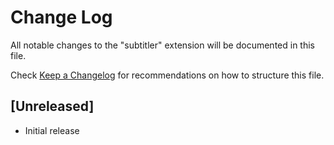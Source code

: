 # Change Log

All notable changes to the "subtitler" extension will be documented in this file.

Check [Keep a Changelog](http://keepachangelog.com/) for recommendations on how to structure this file.

## [Unreleased]

- Initial release